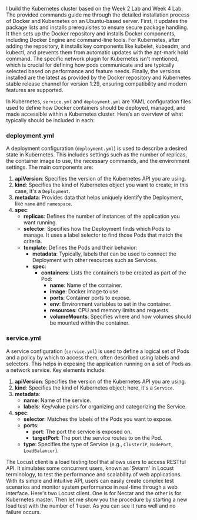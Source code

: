 I build the Kubernetes cluster based on the Week 2 Lab and Week 4 Lab.
The provided commands guide me through the detailed installation process of Docker and Kubernetes on an Ubuntu-based server. First, it updates the package lists and installs prerequisites to ensure secure package handling. It then sets up the Docker repository and installs Docker components, including Docker Engine and command-line tools. For Kubernetes, after adding the repository, it installs key components like kubelet, kubeadm, and kubectl, and prevents them from automatic updates with the apt-mark hold command. The specific network plugin for Kubernetes isn't mentioned, which is crucial for defining how pods communicate and are typically selected based on performance and feature needs. Finally, the versions installed are the latest as provided by the Docker repository and Kubernetes stable release channel for version 1.29, ensuring compatibility and modern features are supported.

In Kubernetes, `service.yml` and `deployment.yml` are YAML configuration files used to define how Docker containers should be deployed, managed, and made accessible within a Kubernetes cluster. Here’s an overview of what typically should be included in each:


### deployment.yml

A deployment configuration (`deployment.yml`) is used to describe a desired state in Kubernetes. This includes settings such as the number of replicas, the container image to use, the necessary commands, and the environment settings. The main components are:

1. **apiVersion**: Specifies the version of the Kubernetes API you are using.
2. **kind**: Specifies the kind of Kubernetes object you want to create; in this case, it's a `Deployment`.
3. **metadata**: Provides data that helps uniquely identify the Deployment, like `name` and `namespace`.
4. **spec**:
   - **replicas**: Defines the number of instances of the application you want running.
   - **selector**: Specifies how the Deployment finds which Pods to manage. It uses a label selector to find those Pods that match the criteria.
   - **template**: Defines the Pods and their behavior:
     - **metadata**: Typically, labels that can be used to connect the Deployment with other resources such as Services.
     - **spec**:
       - **containers**: Lists the containers to be created as part of the Pod:
         - **name**: Name of the container.
         - **image**: Docker image to use.
         - **ports**: Container ports to expose.
         - **env**: Environment variables to set in the container.
         - **resources**: CPU and memory limits and requests.
         - **volumeMounts**: Specifies where and how volumes should be mounted within the container.

### service.yml

A service configuration (`service.yml`) is used to define a logical set of Pods and a policy by which to access them, often described using labels and selectors. This helps in exposing the application running on a set of Pods as a network service. Key elements include:

1. **apiVersion**: Specifies the version of the Kubernetes API you are using.
2. **kind**: Specifies the kind of Kubernetes object; here, it's a `Service`.
3. **metadata**:
   - **name**: Name of the service.
   - **labels**: Key/value pairs for organizing and categorizing the Service.
4. **spec**:
   - **selector**: Matches the labels of the Pods you want to expose.
   - **ports**: 
     - **port**: The port the service is exposed on.
     - **targetPort**: The port the service routes to on the Pod.
   - **type**: Specifies the type of Service (e.g., `ClusterIP`, `NodePort`, `LoadBalancer`).



The Locust client is a load testing tool that allows users to access RESTful API. It simulates some concurrent users, known as 'Swarm' in Locust terminology, to test the performance and scalability of web applications. With its simple and intuitive API, users can easily create complex test scenarios and monitor system performance in real-time through a web interface. Here's two Locust client. One is for Nectar and the other is for Kubernetes master. Then let me show you the procedure by starting a new load test with the number of 1 user. As you can see it runs well and no failure occurs.